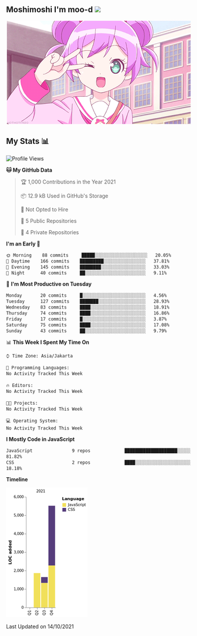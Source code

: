 ## Moshimoshi I'm moo-d <a href="/"><img src="https://media.giphy.com/media/mGcNjsfWAjY5AEZNw6/giphy.gif" width="50"></a>

<p align="center">
  <img src="https://raw.githubusercontent.com/moo-d/moo-d/main/assets/Readme/hewhe.gif">
</p>

## My Stats 📊

<!--START_SECTION:waka-->
![Profile Views](http://img.shields.io/badge/Profile%20Views-70-blue)

**🐱 My GitHub Data** 

> 🏆 1,000 Contributions in the Year 2021
 > 
> 📦 12.9 kB Used in GitHub's Storage 
 > 
> 🚫 Not Opted to Hire
 > 
> 📜 5 Public Repositories 
 > 
> 🔑 4 Private Repositories  
 > 
**I'm an Early 🐤** 

```text
🌞 Morning    88 commits     █████░░░░░░░░░░░░░░░░░░░░   20.05% 
🌆 Daytime    166 commits    █████████░░░░░░░░░░░░░░░░   37.81% 
🌃 Evening    145 commits    ████████░░░░░░░░░░░░░░░░░   33.03% 
🌙 Night      40 commits     ██░░░░░░░░░░░░░░░░░░░░░░░   9.11%

```
📅 **I'm Most Productive on Tuesday** 

```text
Monday       20 commits     █░░░░░░░░░░░░░░░░░░░░░░░░   4.56% 
Tuesday      127 commits    ███████░░░░░░░░░░░░░░░░░░   28.93% 
Wednesday    83 commits     ████░░░░░░░░░░░░░░░░░░░░░   18.91% 
Thursday     74 commits     ████░░░░░░░░░░░░░░░░░░░░░   16.86% 
Friday       17 commits     █░░░░░░░░░░░░░░░░░░░░░░░░   3.87% 
Saturday     75 commits     ████░░░░░░░░░░░░░░░░░░░░░   17.08% 
Sunday       43 commits     ██░░░░░░░░░░░░░░░░░░░░░░░   9.79%

```


📊 **This Week I Spent My Time On** 

```text
⌚︎ Time Zone: Asia/Jakarta

💬 Programming Languages: 
No Activity Tracked This Week

🔥 Editors: 
No Activity Tracked This Week

🐱‍💻 Projects: 
No Activity Tracked This Week

💻 Operating System: 
No Activity Tracked This Week

```

**I Mostly Code in JavaScript** 

```text
JavaScript               9 repos             ████████████████████░░░░░   81.82% 
CSS                      2 repos             ████░░░░░░░░░░░░░░░░░░░░░   18.18%

```


**Timeline**

![Chart not found](https://raw.githubusercontent.com/moo-d/moo-d/main/charts/bar_graph.png) 


 Last Updated on 14/10/2021
<!--END_SECTION:waka-->
